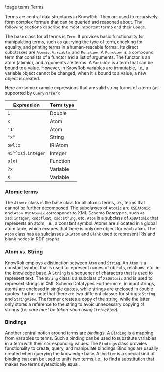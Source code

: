 \page terms Terms

Terms are central data structures in KnowRob. They are used to recursively
form complex formula that can be queried and reasoned about. The following
sections describe the most important terms and their usage.

The base class for all terms is `Term`. It provides basic functionality for
manipulating terms, such as querying the type of term, checking for equality,
and printing terms in a human-readable format.
Its direct subclasses are `Atomic`, `Variable`, and `Function`.
A `Function` is a compound term that consists of a functor and a list of
arguments. The functor is an atom (atomic), and arguments are terms.
A `Variable` is a term that can be bound to a value. However, in KnowRob
variables are immutable, i.e., a variable object cannot be changed, when
it is bound to a value, a new object is created.

Here are some example expressions that are valid string forms of a term
(as supported by `QueryParser`):

| Expression        | Term type |
|-------------------|-----------|
| `1`               | Double    |
| `x`               | Atom      |
| `'1'`             | Atom      |
| `"x"`             | String    |
| `owl:x`           | IRIAtom   |
| `45^^xsd:integer` | Integer   |
| `p(x)`            | Function  |
| `?x`              | Variable  |
| `X`               | Variable  |


### Atomic terms

The `Atomic` class is the base class for all atomic terms, i.e., terms that
cannot be further decomposed. The subclasses of `Atomic` are `XSDAtomic`, and
`Atom`. `XSDAtomic` corresponds to XML Schema Datatypes, such as `xsd:integer`,
`xsd:float`, `xsd:string`, etc. `Atom` is a subclass of `XSDAtomic` that
represents an atom, i.e., a constant symbol.
Atoms are allocated in a global atom table, which ensures that there is only
one object for each atom. The `Atom` class has as subclasses `IRIAtom` and
`Blank` used to represent IRIs and blank nodes in RDF graphs.

### Atom vs. String

KnowRob employs a distinction between `Atom` and `String`. An `Atom` is a constant symbol that is used to represent
names of objects, relations, etc. in the knowledge base. A `String` is a sequence of
characters that is used to represent text. The `String` class is a subclass of
`XSDAtomic` and is used to represent strings in XML Schema Datatypes.
Furthermore, in input strings, atoms are enclosed in single quotes, while strings
are enclosed in double quotes.
Further note that there are two different classes for strings: `String` and `StringView`.
The former creates a copy of the string, while the latter only stores a reference to
the string to avoid unnecessary copying of strings (*i.e. care must be taken when using `StringView`*).

### Bindings

Another central notion around terms are *bindings*. A `Binding` is a mapping
from variables to terms. Such a binding can be used to substitute variables
in a term with their corresponding values. The `Bindings` class provides
functionality to create, query, and manipulate bindings. Bindings are usually
created when querying the knowledge base. A `Unifier` is a special kind of
binding that can be used to unify two terms, i.e., to find a substitution
that makes two terms syntactically equal.
